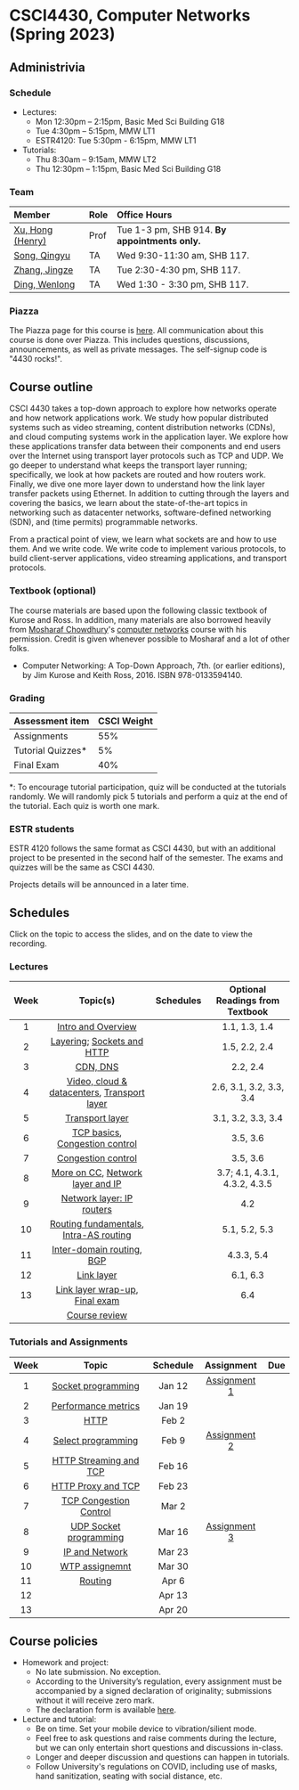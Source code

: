 # CSCI4430, Computer Networks (Spring 2023)

## Administrivia

### Schedule
- Lectures: 
  * Mon 12:30pm – 2:15pm, Basic Med Sci Building G18
  * Tue 4:30pm – 5:15pm, MMW LT1
  * ESTR4120: Tue 5:30pm - 6:15pm, MMW LT1
- Tutorials:
  * Thu 8:30am – 9:15am, MMW LT2
  * Thu 12:30pm – 1:15pm, Basic Med Sci Building G18

### Team
| Member | Role | Office Hours |
| :---------------- | :--- | :----------- |
| [Xu, Hong (Henry)](https://henryhxu.github.io/) | Prof | Tue 1-3 pm, SHB 914. **By appointments only.** |
| [Song, Qingyu](mailto:qysong21@cse.cuhk.edu.hk) | TA | Wed 9:30-11:30 am, SHB 117. |
| [Zhang, Jingze](mailto:zhang_jing_ze@link.cuhk.edu.hk) | TA | Tue 2:30-4:30 pm, SHB 117. |
| [Ding, Wenlong](mailto:wlding@link.cuhk.edu.hk) | TA | Wed 1:30 - 3:30 pm, SHB 117. |

### Piazza
The Piazza page for this course is [here](https://piazza.com/cuhk.edu.hk/spring2023/csci4430).
All communication about this course is done over Piazza. This includes questions, discussions, announcements, as well as private messages. 
The self-signup code is "4430 rocks!".

## Course outline
CSCI 4430 takes a top-down approach to explore how networks operate and how network applications work. We study how popular distributed systems such as video streaming, content distribution networks (CDNs), and cloud computing systems work in the application layer. We explore how these applications transfer data between their components and end users over the Internet using transport layer protocols such as TCP and UDP. We go deeper to understand what keeps the transport layer running; specifically, we look at how packets are routed and how routers work. Finally, we dive one more layer down to understand how the link layer transfer packets using Ethernet. In addition to cutting through the layers and covering the basics, we learn about the state-of-the-art topics in networking such as datacenter networks, software-defined networking (SDN), and (time permits) programmable networks.

From a practical point of view, we learn what sockets are and how to use them. And we write code. We write code to implement various protocols, to build client-server applications, video streaming applications, and transport protocols.

### Textbook (optional)
The course materials are based upon the following classic textbook of Kurose and Ross. In addition, many materials are also borrowed heavily from [Mosharaf Chowdhury](http://www.mosharaf.com/)'s [computer networks](https://github.com/mosharaf/eecs489) course with his permission. Credit is given whenever possible to Mosharaf and a lot of other folks.
- Computer Networking: A Top-Down Approach, 7th. (or earlier editions), by Jim Kurose and Keith Ross, 2016. ISBN 978-0133594140.

### Grading
| Assessment item | CSCI Weight 
| :---------------- | :--- | 
| Assignments | 55% | 
| Tutorial Quizzes* | 5% |
| Final Exam | 40% | 

\*: To encourage tutorial participation, quiz will be conducted at the tutorials randomly. We will randomly pick 5 tutorials and perform a quiz at the end of the tutorial. Each quiz is worth one mark.

### ESTR students
ESTR 4120 follows the same format as CSCI 4430, but with an additional project to be presented in the second half of the semester. The exams and quizzes will be the same as CSCI 4430.

Projects details will be announced in a later time.

## Schedules
Click on the topic to access the slides, and on the date to view the recording. 

### Lectures
| Week | Topic(s) | Schedules | Optional Readings from Textbook |
| :-----------: | :-----------------: | :------------: | :------------: | 
| 1 | [Intro and Overview](lecture/) |  | 1.1, 1.3, 1.4
| 2 | [Layering](lecture/); [Sockets and HTTP](lecture/) |  | 1.5, 2.2, 2.4
| 3 | [CDN, DNS](lecture/) |  | 2.2, 2.4
| 4 | [Video, cloud & datacenters](lecture/), [Transport layer](lecture/) |  | 2.6, 3.1, 3.2, 3.3, 3.4
| 5 | [Transport layer](lecture/) |  | 3.1, 3.2, 3.3, 3.4
| 6 | [TCP basics](lecture/), [Congestion control](lecture/) |  | 3.5, 3.6
| 7 | [Congestion control](lecture/) |  | 3.5, 3.6
| 8 | [More on CC](lecture/), [Network layer and IP](lecture/) |  | 3.7; 4.1, 4.3.1, 4.3.2, 4.3.5
| 9 | [Network layer: IP routers](lecture/) |  | 4.2
| 10 | [Routing fundamentals](lecture/), [Intra-AS routing](lecture/) |  | 5.1, 5.2, 5.3
| 11 | [Inter-domain routing](lecture/), [BGP](lecture/) |  | 4.3.3, 5.4
| 12 | [Link layer](lecture/) |  | 6.1, 6.3
| 13 | [Link layer wrap-up](lecture/), [Final exam](lecture/) |  | 6.4
| | [Course review](lecture/)

### Tutorials and Assignments
<!--  ~~11:59:59 p.m., Sat, Jan 29th~~ 18:00:00 p.m., Mon, Jan 31st -->
<!-- assignment-1 -->
<!-- []() -->
| Week | Topic | Schedule | Assignment | Due |
| :---: | :------------------: | :-----: | :-------------: | :-------------: |
| 1 | [Socket programming](tutorial/T01/) | Jan 12 | [Assignment 1]() |  |
| 2 | [Performance metrics](tutorial/T02/) | Jan 19 | ||
| 3 | [HTTP](tutorial/T03/) | Feb 2 | ||
| 4 | [Select programming](tutorial/T04/) | Feb 9 | [Assignment 2]() |  |
| 5 |[HTTP Streaming and TCP](tutorial/T05/)| Feb 16 |||
| 6 |[HTTP Proxy and TCP](tutorial/T06/)| Feb 23 |||
| 7 |[TCP Congestion Control](tutorial/T07/)| Mar 2 |||
| 8 |[UDP Socket programming](tutorial/T08/)| Mar 16 |[Assignment 3]()| |
| 9 |[IP and Network](tutorial/T09/)| Mar 23 |||
| 10 |[WTP assignemnt](tutorial/T10/)| Mar 30 |||
| 11 |[Routing](tutorial/T11/)| Apr 6 |||
| 12 |[](tutorial/T12/)| Apr 13 |||
| 13 |[](tutorial/T13/)| Apr 20 |||


## Course policies
- Homework and project: 
  * No late submission. No exception.
  * According to the University’s regulation, every assignment must be accompanied by a signed declaration of originality; submissions without it will receive zero mark.
  * The declaration form is available [here](declaration_en.doc).
- Lecture and tutorial:
  * Be on time. Set your mobile device to vibration/silient mode.
  * Feel free to ask questions and raise comments during the lecture, but we can only entertain short questions and discussions in-class.
  * Longer and deeper discussion and questions can happen in tutorials.
  * Follow University's regulations on COVID, including use of masks, hand sanitization, seating with social distance, etc.
